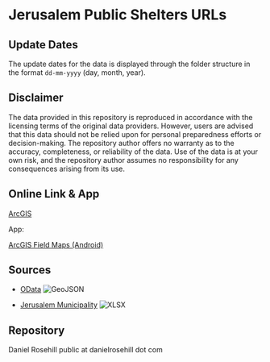 # Jerusalem Public Shelters URLs

## Update Dates

The update dates for the data is displayed through the folder structure in the format `dd-mm-yyyy` (day, month, year).

## Disclaimer

The data provided in this repository is reproduced in accordance with the licensing terms of the original data providers. However, users are advised that this data should not be relied upon for personal preparedness efforts or decision-making. The repository author offers no warranty as to the accuracy, completeness, or reliability of the data. Use of the data is at your own risk, and the repository author assumes no responsibility for any consequences arising from its use.

## Online Link & App

[ArcGIS](https://www.arcgis.com/apps/instant/basic/index.html?appid=d23e67a8e1eb4f129862376ccebf46ce)

App:

[ArcGIS Field Maps (Android)](https://play.google.com/store/apps/details?id=com.esri.fieldmaps&hl=en&pli=1)



## Sources

- [OData](https://www.odata.org.il/dataset/jerusalem_dgpsync_public-shelters/resource/8ae9147b-e44b-4401-b79a-bf8a168ae4be) ![GeoJSON](https://img.shields.io/badge/GeoJSON-%23FFD700.svg?style=flat-square&logo=geojson)
  
- [Jerusalem Municipality](https://www.jerusalem.muni.il/he/residents/security/shelters/) ![XLSX](https://img.shields.io/badge/XLSX-%2300BFFF.svg?style=flat-square&logo=microsoft-excel&logoColor=white)


## Repository

Daniel Rosehill
public at danielrosehill dot com
